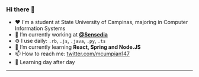 ### Hi there 👋
- :heart: I'm a student at State University of Campinas, majoring in Computer Information Systems
- 🔭 I’m currently working at **[@Sensedia](https://github.com/Sensedia)**
- ⚙️  I use daily: `.rb`, `.js`, `.java`, `.py`, `.ts` 
- 🌱 I’m currently learning **React, Spring and Node.JS**
- 📫 How to reach me:  [twitter.com/mcumpian147](https://twitter.com/mcumpian147)
- :baby_chick: Learning day after day
---
